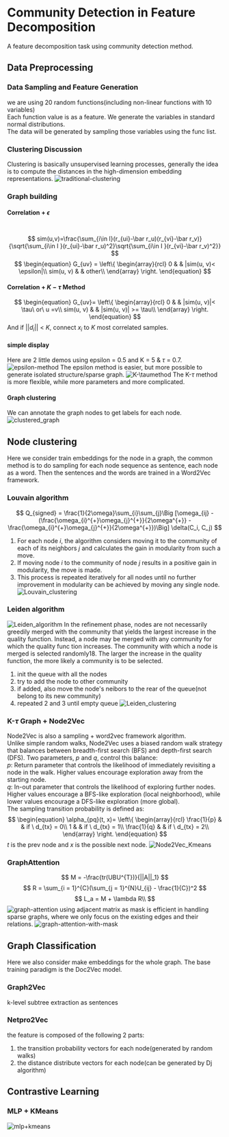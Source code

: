 # Community Detection in Feature Decomposition
A feature decomposition task using community detection method.

## Data Preprocessing
### Data Sampling and Feature Generation
we are using 20 random functions(including non-linear functions with 10 variables)   
Each function value is as a feature.
We generate the variables in standard normal distributions.   
The data will be generated by sampling those variables using the func list.
### Clustering Discussion
Clustering is basically unsupervised learning processes, generally the idea is to compute the distances in the high-dimension embedding representations.
![traditional-clustering](./figures/Cluster_result.png)
### Graph building
#### Correlation + $\epsilon$
​$$ sim(u,v)=\frac{\sum_{i\in I}(r_{ui}-\bar r_u)(r_{vi}-\bar r_v)}{\sqrt{\sum_{i\in I }(r_{ui}-\bar r_u)^2}\sqrt{\sum_{i\in I }(r_{vi}-\bar r_v)^2}} $$
$$
\begin{equation}
G_{uv} = \left\{
\begin{array}{rcl}
0 & & |sim(u, v)< \epsilon|\\
sim(u, v) & & other\\
\end{array} \right.
\end{equation}
$$
#### Correlation + $K-\tau$ Method
$$
\begin{equation}
G_{uv}= \left\{
\begin{array}{rcl}
0 & & |sim(u, v)|< \tau\ or\ u =v\\
sim(u, v) & & |sim(u, v)| >= \tau\\
\end{array} \right.
\end{equation}
$$
And if $||d_i||$ < $K$, connect $x_i$ to $K$ most correlated samples.
#### simple display
Here are 2 little demos using epsilon = 0.5 and K = 5 & $\tau$ = 0.7.
![epsilon-method](./figures/epsilon-demo.png)
The epsilon method is easier, but more possible to generate isolated structure/sparse graph.
![K-$\tau$method](./figures/k-tau-demo.png)
The K-$\tau$ method is more flexible, while more parameters and more complicated.
#### Graph clustering
We can annotate the graph nodes to get labels for each node.
![clustered_graph](./figures/clustered_graph.png)
## Node clustering
Here we consider train embeddings for the node in a graph, the common method is to do sampling for each node sequence as sentence, each node as a word. Then the sentences and the words are trained in a Word2Vec framework.
### Louvain algorithm
$$
Q_{signed} = \frac{1}{2\omega}\sum_{i}\sum_{j}\Big [\omega_{ij} - (\frac{\omega_{i}^{+}\omega_{j}^{+}}{2\omega^{+}} -\frac{\omega_{i}^{+}\omega_{j}^{+}}{2\omega^{+}})\Big] \delta(C_i, C_j)
$$
1. For each node $i$, the algorithm considers moving it to the community of each of its neighbors $j$ and calculates the gain in modularity from such a move.   
2. If moving node $i$ to the community of node $j$ results in a positive gain in modularity, the move is made.   
3. This process is repeated iteratively for all nodes until no further improvement in modularity can be achieved by moving any single node.
![Louvain_clustering](./figures/Louvain_clustering.png)
### Leiden algorithm
![Leiden_algorithm](./figures/Leiden_Algorithm.png)
In the refinement phase, nodes are not necessarily greedily merged with the community that yields the largest 
increase in the quality function. Instead, a node may be merged with any community for which the quality func
tion increases. The community with which a node is merged is selected randomly18. The larger the increase in the 
quality function, the more likely a community is to be selected.   
1. init the queue with all the nodes
2. try to add the node to other community
3. if added, also move the node's neibors to the rear of the queue(not belong to its new community)
4. repeated 2 and 3 until empty queue
![Leiden_clustering](./figures/Leiden_clustering.png)
### K-$\tau$ Graph + Node2Vec
Node2Vec is also a sampling + word2vec framework algorithm.   
Unlike simple random walks, Node2Vec uses a biased random walk strategy that balances between breadth-first search (BFS) and depth-first search (DFS).
Two parameters, $p$ and $q$, control this balance:   
$p$: Return parameter that controls the likelihood of immediately revisiting a node in the walk. Higher values encourage exploration away from the starting node.   
$q$: In-out parameter that controls the likelihood of exploring further nodes. Higher values encourage a BFS-like exploration (local neighborhood), while lower values encourage a DFS-like exploration (more global).   
The sampling transition probability is defined as:   
$$
\begin{equation}
\alpha_{pq}(t, x)= \left\{
\begin{array}{rcl}
\frac{1}{p} & & if \ d_{tx} = 0\\
1 & & if \ d_{tx} = 1\\
\frac{1}{q} & & if \ d_{tx} = 2\\
\end{array} \right.
\end{equation}
$$
$t$ is the prev node and $x$ is the possible next node.
![Node2Vec_Kmeans](./figures/NodesVec_Kmeans.png)


### GraphAttention
$$
M = -\frac{tr(UBU^{T})}{||A||_1}
$$
$$
R = \sum_{i = 1}^{C}(\sum_{j = 1}^{N}U_{ij} - \frac{1}{C})^2
$$
$$
L_a = M + \lambda R\\
$$
![graph-attention](./figures/Unsuper-GAT.png)
using adjacent matrix as mask is efficient in handling sparse graphs, where we only focus on the existing edges and their relations.
![graph-attention-with-mask](./figures/GAT-with-mask.png)
## Graph Classification
Here we also consider make embeddings for the whole graph. The base training paradigm is the Doc2Vec model.
### Graph2Vec
k-level subtree extraction as sentences
### Netpro2Vec
the feature is composed of the following 2 parts:
1. the transition probability vectors for each node(generated by random walks)
2. the distance distribute vectors for each node(can be generated by Dj algorithm)
## Contrastive Learning
### MLP + KMeans
![mlp+kmeans](./figures/MLP%20+%20KMeans.png)